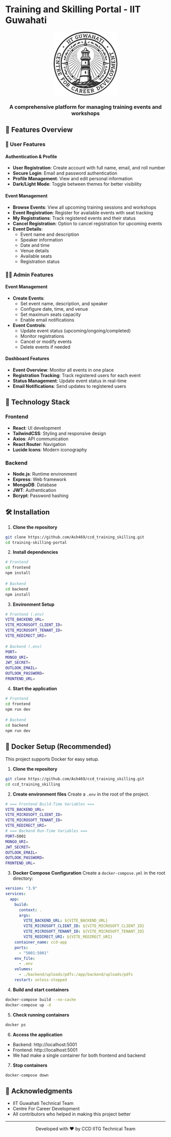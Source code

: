 # Training and Skilling Portal - IIT Guwahati

<div align="center">
  <img src="frontend/public/logo.png" alt="IIT Guwahati Logo" width="200"/>
  <h3>A comprehensive platform for managing training events and workshops</h3>
</div>

## 🌟 Features Overview

### 👤 User Features

#### Authentication & Profile
- **User Registration**: Create account with full name, email, and roll number
- **Secure Login**: Email and password authentication
- **Profile Management**: View and edit personal information
- **Dark/Light Mode**: Toggle between themes for better visibility

#### Event Management
- **Browse Events**: View all upcoming training sessions and workshops
- **Event Registration**: Register for available events with seat tracking
- **My Registrations**: Track registered events and their status
- **Cancel Registration**: Option to cancel registration for upcoming events
- **Event Details**: 
  - Event name and description
  - Speaker information
  - Date and time
  - Venue details
  - Available seats
  - Registration status

### 👨‍💼 Admin Features

#### Event Management
- **Create Events**: 
  - Set event name, description, and speaker
  - Configure date, time, and venue
  - Set maximum seats capacity
  - Enable email notifications
- **Event Controls**:
  - Update event status (upcoming/ongoing/completed)
  - Monitor registrations
  - Cancel or modify events
  - Delete events if needed

#### Dashboard Features
- **Event Overview**: Monitor all events in one place
- **Registration Tracking**: Track registered users for each event
- **Status Management**: Update event status in real-time
- **Email Notifications**: Send updates to registered users

## 🚀 Technology Stack

### Frontend
- **React**: UI development
- **TailwindCSS**: Styling and responsive design
- **Axios**: API communication
- **React Router**: Navigation
- **Lucide Icons**: Modern iconography

### Backend
- **Node.js**: Runtime environment
- **Express**: Web framework
- **MongoDB**: Database
- **JWT**: Authentication
- **Bcrypt**: Password hashing

## 🛠️ Installation

1. **Clone the repository**
```bash
git clone https://github.com/Ash469/ccd_training_skilling.git
cd training-skilling-portal
```

2. **Install dependencies**
```bash
# Frontend
cd frontend
npm install

# Backend
cd backend
npm install
```

3. **Environment Setup**
```bash
# Frontend (.env)
VITE_BACKEND_URL=
VITE_MICROSOFT_CLIENT_ID=
VITE_MICROSOFT_TENANT_ID=
VITE_REDIRECT_URI=

# Backend (.env)
PORT=
MONGO_URI=
JWT_SECRET=
OUTLOOK_EMAIL=  
OUTLOOK_PASSWORD=
FRONTEND_URL=
```

4. **Start the application**
```bash
# Frontend
cd frontend
npm run dev

# Backend
cd backend
npm run dev
```

## 🐳 Docker Setup (Recommended)

This project supports Docker for easy setup.

1. **Clone the repository**
```bash
git clone https://github.com/Ash469/ccd_training_skilling.git
cd ccd_training_skilling
```

2. **Create environment files**
Create a  `.env` in the root of the project.
```bash
# === Frontend Build-Time Variables ===
VITE_BACKEND_URL=
VITE_MICROSOFT_CLIENT_ID=
VITE_MICROSOFT_TENANT_ID=
VITE_REDIRECT_URI=
# === Backend Run-Time Variables ===
PORT=5001
MONGO_URI=
JWT_SECRET=
OUTLOOK_EMAIL=  
OUTLOOK_PASSWORD=
FRONTEND_URL=
```

3. **Docker Compose Configuration**
Create a `docker-compose.yml` in the root directory:

```yaml
version: "3.9"
services:
  app:
    build:
      context: .
      args:
        VITE_BACKEND_URL: ${VITE_BACKEND_URL}
        VITE_MICROSOFT_CLIENT_ID: ${VITE_MICROSOFT_CLIENT_ID}
        VITE_MICROSOFT_TENANT_ID: ${VITE_MICROSOFT_TENANT_ID}
        VITE_REDIRECT_URI: ${VITE_REDIRECT_URI}
    container_name: ccd-app
    ports:
      - "5001:5001"
    env_file:
      - .env
    volumes:
      - ./backend/uploads/pdfs:/app/backend/uploads/pdfs
    restart: unless-stopped
```

4. **Build and start containers**
```bash
docker-compose build --no-cache
docker-compose up -d
```

5. **Check running containers**
```bash
docker ps
```

6. **Access the application**
- Backend: http://localhost:5001
- Frontend: http://localhost:5001
- We had make a single container for both frontend and backend

7. **Stop containers**
```bash
docker-compose down
```

## 🙏 Acknowledgments

- IIT Guwahati Technical Team
- Centre For Career Development
- All contributors who helped in making this project better

---

<div align="center">
  <p>Developed with ❤️ by CCD IITG Technical Team</p>
</div>